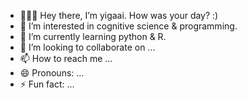 - 👩🏻‍💻 Hey there, I’m yigaai. How was your day? :)
- 🧠 I’m interested in cognitive science & programming. 
- 🤖 I’m currently learning python & R. 
- 💞️ I’m looking to collaborate on ...
- 📫 How to reach me ...
- 😄 Pronouns: ...
- ⚡ Fun fact: ...

<!---
yigaai/yigaai is a ✨ special ✨ repository because its `README.md` (this file) appears on your GitHub profile.
You can  the Preview link to take a look at your changes.
--->
